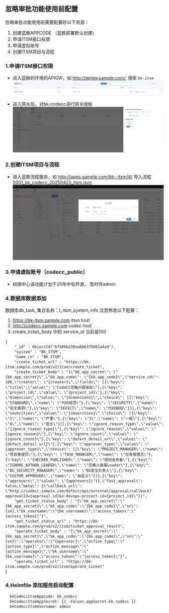 ## 忽略审批功能使用前配置
忽略审批功能使用前需要配置好以下资源：
1. 创建蓝鲸APPCODE （蓝鲸部署默认创建）
2. 申请ITSM接口权限
3. 申请虚拟账号
4. 创建ITSM项目与流程

### 1.申请ITSM接口权限
- 进入蓝鲸的环境的APIGW，如 http://apigw.sample.com/, 搜索 ```bk-itsm```
  ![img.png](../resource/img/gateway-list.png)

- 进入网关后，对bk-codecc进行网关授权
  ![img.png](../resource/img/bk-itsm-gateway.png)

### 2.创建ITSM项目与流程
- 进入蓝鲸流程服务，如 http://apps.sample.com/bk--itsm/#/ 导入流程 [0001_bk_codecc_20250423_itsm.json](../../support-files/codecc/bkitsm/0001_bk_codecc_20250423_itsm.json)
  ![img.png](../resource/img/itsm_import.png)

### 3.申请虚拟账号（codecc_public）
* 权限中心该功能计划于25年中旬开源， 暂时传admin


### 4.数据库数据添加
数据库db_task, 集合名称：t_itsm_system_info
注意修改以下配置：
1. https://bk-itsm.sample.com itsm host
2. http://codecc.sample.com codec host
3. create_ticket_body 中的 service_id 当前是100
```
{
    "_id" : ObjectId("67486b238aa6b6375661a4a9"),
    "system" : "BK_ITSM",
    "name_cn" : "BK_ITSM",
    "create_ticket_url" : "https://bk-itsm.sample.com/prod/v2/itsm/create_ticket",
    "create_ticket_body" : "{\"bk_app_secret\": \"{bk_app_secret}\",\"bk_app_code\": \"{bk_app_code}\",\"service_id\": 100,\"creator\": \"{creator}\",\"fields\": [{\"key\": \"title\",\"value\": \"CodeCC忽略问题审批\"},{\"key\": \"project_id\",\"value\": \"{project_id}\"},{\"key\": \"dimension\",\"value\": \"{dimensions}\",\"choice\": [{\"key\": \"STANDARD\",\"name\": \"代码规范\"},{\"key\": \"SECURITY\",\"name\": \"安全漏洞\"},{\"key\": \"DEFECT\",\"name\": \"代码缺陷\"}]},{\"key\": \"severities\",\"value\": \"{severities}\",\"choice\": [{\"key\": \"1\",\"name\": \"严重\"},{\"key\": \"2\",\"name\": \"一般\"},{\"key\": \"4\",\"name\": \"提示\"}]},{\"key\": \"ignore_reason_type\",\"value\": \"{ignore_reason_type}\"},{\"key\": \"ignore_reason\",\"value\": \"{ignore_reason}\"},{\"key\": \"ignore_count\",\"value\": \"{ignore_count}\"},{\"key\": \"defect_detail_url\",\"value\": \"{defect_detail_url}\"},{\"key\": \"approver_type\",\"value\": \"{approver_type}\",\"choice\": [{\"key\": \"PROJECT_MANAGER\",\"name\": \"项目管理员\"},{\"key\": \"TASK_MANAGER\",\"name\": \"任务管理员\"},{\"key\": \"CHECKER_PUBLISHER\",\"name\": \"规则发布者\"},{\"key\": \"IGNORE_AUTHOR_LEADER\",\"name\": \"忽略人直属Leader\"},{\"key\": \"BG_SECURITY_MANAGER\",\"name\": \"BG安全负责人\"},{\"key\": \"CUSTOM_APPROVER\",\"name\": \"自定义\"}]},{\"key\": \"approvers\",\"value\": \"{approvers}\"}],\"fast_approval\": false,\"meta\": {\"callback_url\": \"http://codecc.sample.com/defect/api/external/approval/callback?approvalId={approval_id}&x-devops-project-id={project_id}\"}}",
    "get_ticket_status_body" : "{\"bk_app_secret\":\"{bk_app_secret}\",\"bk_app_code\":\"{bk_app_code}\",\"sn\":{sn},\"bk_username\":\"{bk_username}\",\"access_token\":\"{access_token}\"}",
    "get_ticket_status_url" : "https://bk-itsm.sample.com/prod/v2/itsm/ticket_approval_result",
    "operate_ticket_body" : "{\"bk_app_secret\":\"{bk_app_secret}\",\"bk_app_code\":\"{bk_app_code}\",\"sn\":\"{sn}\",\"operator\":\"{operator}\",\"action_type\":\"{action_type}\",\"action_message\":\"{action_message}\",\"bk_username\":\"{bk_username}\",\"access_token\":\"{access_token}\"}",
    "operate_ticket_url" : "https://bk-itsm.sample.com/prod/v2/itsm/operate_ticket"
}
```
### 4.Helmfile 添加服务启动配置
```
  bkCodeccItsmAppCode: bk_codecc
  bkCodeccItsmAppSecret: {{ .Values.appSecret.bk_codecc }}
  bkCodeccItsmUsername: admin
```


